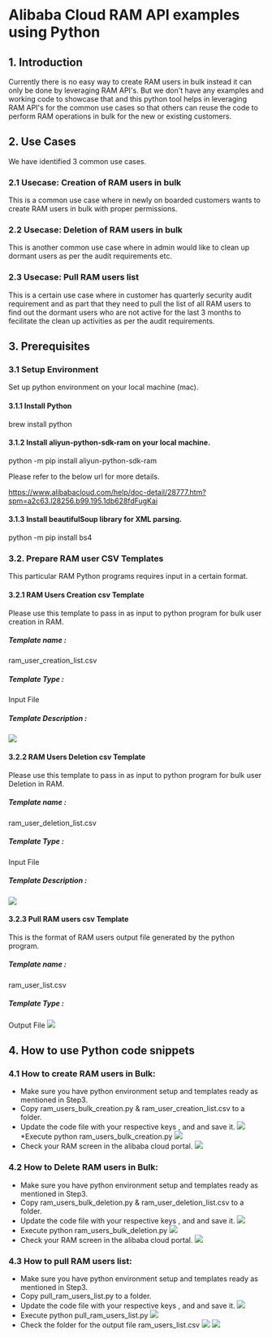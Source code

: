# Alibaba Cloud RAM API examples using Python
## 1. Introduction
Currently there is no easy way to create RAM users in bulk instead it can only be done by leveraging RAM API's. But we don't have any examples and working code to showcase that and this python tool helps in leveraging RAM API's for the common use cases so that others can reuse the code to perform RAM operations in bulk for the new or existing customers.
 
## 2. Use Cases
We have identified 3 common use cases.
 
### 2.1 Usecase: Creation of RAM users in bulk
This is a common use case where in newly on boarded customers wants to create RAM users in bulk with proper permissions. 
### 2.2 Usecase: Deletion of RAM users in bulk
This is another common use case where in admin would like to clean up dormant users as per the audit requirements etc.
### 2.3 Usecase: Pull RAM users list
This is a certain use case where in customer has quarterly security audit requirement and as part that they need to pull the list of all RAM users to find out the dormant users who are not active for the last 3 months to fecilitate the clean up activities as per the audit requirements.
 
## 3. Prerequisites
 
### 3.1 Setup Environment
Set up python environment on your local machine (mac).

#### 3.1.1 Install Python  
brew install python

#### 3.1.2  Install aliyun-python-sdk-ram on your local machine.
python -m pip install aliyun-python-sdk-ram

Please refer to the below url for more details.

https://www.alibabacloud.com/help/doc-detail/28777.htm?spm=a2c63.l28256.b99.195.1db628fdFugKai

#### 3.1.3 Install beautifulSoup library for XML parsing.
python -m pip install bs4
  
  
### 3.2. Prepare RAM user CSV Templates
This particular RAM Python programs requires input in a certain format.
  
#### 3.2.1 RAM Users Creation csv Template
Please use this template to pass in as input to python program for bulk user creation in RAM.
##### Template name : 
ram_user_creation_list.csv
##### Template Type : 
Input File
##### Template Description :
![](images/ram_users_creation_csv_template.png)
  
#### 3.2.2 RAM Users Deletion csv Template
Please use this template to pass in as input to python program for bulk user Deletion in RAM.
##### Template name : 
ram_user_deletion_list.csv
##### Template Type : 
Input File
##### Template Description :
![](images/ram_users_deletion_csv_template.png)
   
#### 3.2.3 Pull RAM users csv Template
This is the format of RAM users output file generated by the python program.
##### Template name : 
ram_user_list.csv
##### Template Type : 
Output File
![](images/pull_ram_users_list_template.png)
   
## 4. How to use Python code snippets
### 4.1 How to create RAM users in Bulk: 
* Make sure you have python environment setup and templates ready as mentioned in Step3.
* Copy ram_users_bulk_creation.py & ram_user_creation_list.csv to a folder.
* Update the code file with your respective keys <AccessKey ID>,<Access Secret Key> and <Region ID> and save it. 
![](images/keys_code_file.png)
*Execute python ram_users_bulk_creation.py
![](images/bulk_creation.png)
* Check your RAM screen in the alibaba cloud portal.
![](images/bulk_creation_console.png)
### 4.2 How to Delete RAM users in Bulk: 
* Make sure you have python environment setup and templates ready as mentioned in Step3.
* Copy ram_users_bulk_deletion.py & ram_user_deletion_list.csv to a folder.
* Update the code file with your respective keys <AccessKey ID>,<Access Secret Key> and <Region ID> and save it. 
![](images/keys_code_file.png)
* Execute python ram_users_bulk_deletion.py
![](images/bulk_deletion.png)
* Check your RAM screen in the alibaba cloud portal.
![](images/bulk_deletion_console.png)
### 4.3 How to pull RAM users list: 
* Make sure you have python environment setup and templates ready as mentioned in Step3.
* Copy pull_ram_users_list.py to a folder.
* Update the code file with your respective keys <AccessKey ID>,<Access Secret Key> and <Region ID> and save it.
![](images/keys_code_file.png)
* Execute python pull_ram_users_list.py
![](images/pull_ram_users.png)
* Check the folder for the output file ram_users_list.csv
![](images/pull_ram_users_file.png)
![](images/pull_ram_users_content.png)
    
   
  